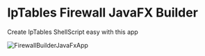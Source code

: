 # IpTables Firewall JavaFX Builder
Create IpTables ShellScript easy with this app

![FirewallBuilderJavaFxApp](https://github.com/Bastian26/Java-fx-firewall-builder/assets/60541600/7546b6f1-b002-4eab-8344-0412814bc5b8)
